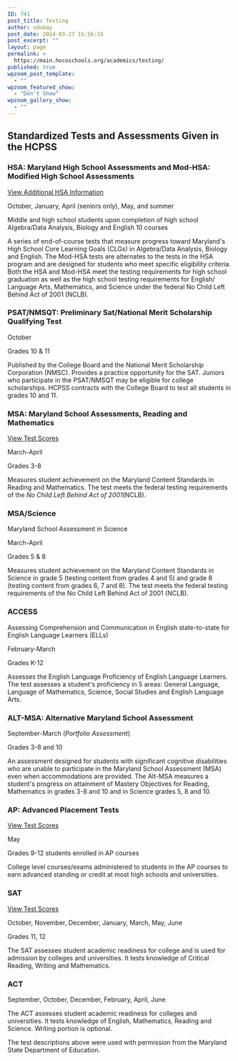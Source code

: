 ```yaml
---
ID: 741
post_title: Testing
author: vdubay
post_date: 2014-03-27 15:56:15
post_excerpt: ""
layout: page
permalink: >
  https://main.hocoschools.org/academics/testing/
published: true
wpzoom_post_template:
  - ""
wpzoom_featured_show:
  - "Don't Show"
wpzoom_gallery_show:
  - ""
---
```

<h2>Standardized Tests and Assessments Given in the HCPSS</h2>

<h3>HSA: Maryland High School Assessments and Mod-HSA: Modified High School Assessments</h3>

<p><a href="/hsa/">View Additional HSA Information</a></p>

<p>October, January, April (seniors only), May, and summer</p>

<p>Middle and high school students upon completion of high school Algebra/Data Analysis, Biology and English 10 courses</p>

<p>A series of end-of-course tests that measure progress toward Maryland's High School Core Learning Goals (CLGs) in Algebra/Data Analysis, Biology and English. The Mod-HSA tests are alternates to the tests in the HSA program and are designed for students who meet specific eligibility criteria. Both the HSA and Mod-HSA meet the testing requirements for high school graduation as well as the high school testing requirements for English/ Language Arts, Mathematics, and Science under the federal No Child Left Behind Act of 2001 (NCLB).</p>

<h3>PSAT/NMSQT: Preliminary Sat/National Merit Scholarship Qualifying Test</h3>

<p>October</p>

<p>Grades 10 &amp; 11</p>

<p>Published by the College Board and the National Merit Scholarship Corporation (NMSC). Provides a practice opportunity for the SAT. Juniors who participate in the PSAT/NMSQT may be eligible for college scholarships. HCPSS contracts with the College Board to test all students in grades 10 and 11.</p>

<h3>MSA: Maryland School Assessments, Reading and Mathematics</h3>

<a href="/academics/testing/test-score-results/#msa">View Test Scores</a></td>

<p>March-April</p>

<p>Grades 3-8</p>

<p>Measures student achievement on the Maryland Content Standards in Reading and Mathematics. The test meets the federal testing requirements of the <em>No Child Left Behind Act of 2001</em>(NCLB).</p>

<h3>MSA/Science</h3>

<p>Maryland School Assessment in Science</p>

<p>March-April</p>

<p>Grades 5 &amp; 8</p>

<p>Measures student achievement on the Maryland Content Standards in Science in grade 5 (testing content from grades 4 and 5) and grade 8 (testing content from grades 6, 7 and 8). The test meets the federal testing requirements of the No Child Left Behind Act of 2001 (NCLB).</p>

<h3>ACCESS</h3>

<p>Assessing Comprehension and Communication in English state-to-state for English Language Learners (ELLs)</p>

<p>February-March</p>

<p>Grades K-12</p>

<p>Assesses the English Language Proficiency of English Language Learners. The test assesses a student's proficiency in 5 areas: General Language, Language of Mathematics, Science, Social Studies and English Language Arts.</p>

<h3>ALT-MSA: Alternative Maryland School Assessment</h3>

<p>September-March (<em>Portfolio Assessment</em>)</p>

<p>Grades 3-8 and 10</p>

<p>An assessment designed for students with significant cognitive disabilities who are unable to participate in the Maryland School Assessment (MSA) even when accommodations are provided. The Alt-MSA measures a student's progress on attainment of Mastery Objectives for Reading, Mathematics in grades 3-8 and 10 and in Science grades 5, 8 and 10.</p>

<h3>AP: Advanced Placement Tests</h3>

<p><a href="/academics/testing/test-score-results/#ap">View Test Scores</a></p>

<p>May</p>

<p>Grades 9-12 students enrolled in AP courses</p>

<p>College level courses/exams administered to students in the AP courses to earn advanced standing or credit at most high schools and universities.</p>

<h3>SAT</h3>

<p><a href="/academics/testing/test-score-results/#sat">View Test Scores</a></p>

<p>October, November, December, January, March, May, June</p>

<p>Grades 11, 12</p>

<p>The SAT assesses student academic readiness for college and is used for admission by colleges and universities. It tests knowledge of Critical Reading, Writing and Mathematics.</p>

<h3>ACT</h3>
<p>September, October, December, February, April, June</p>

<p>The ACT assesses student academic readiness for colleges and universities. It tests knowledge of English, Mathematics, Reading and Science. Writing portion is optional.</p>

<p>The test descriptions above were used with permission from the Maryland State Department of Education.</p>